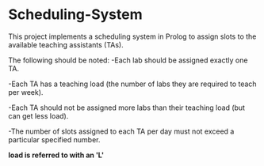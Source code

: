 # Scheduling-System
This project implements a scheduling system in Prolog to assign slots to the available teaching assistants (TAs). 


The following should be noted:
-Each lab should be assigned exactly one TA.

-Each TA has a teaching load (the number of labs they are required to teach per
week).

-Each TA should not be assigned more labs than their teaching load (but can get
less load).

-The number of slots assigned to each TA per day must not exceed a particular
specified number.

**load is referred to with an 'L'**
